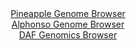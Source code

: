 <div id="Pineapple_Genome_Browser" align="center">
  <a href="https://igv.org/app/?sessionURL=blob:zZJdb5swFIb_i6VOm0TAGAgBqZrSz6G26dKIpUpVIQcMcWNsahtoEuW_z6s27WaVmotNk3xhHxnOex4_O9ARqajgIAbIdgPbdYEF1Er0M1w3jExwTRSIS8wUsYAkJZGE5wTEO1BipXF6d22.XGndqNhxqG4GNeaVsJVn4xpvBce9snNRO6eCMbwUEmshlXMicSccWnWDnixx09imt2cHToE1djBrVoIr4TSEV1lv_pf9KmUV4aImWd0yTV8DZCaPyVjYJf48ns_GeU6UuiKbpDgeXyXjb955urgcni7S2y_zdDj_MKMVx7qV5PhpEq4xq6Y3qw2Dp9dYLXX_5OuRf5EceWcfzl8aKok6dkN35MMIhUMDhvKCvPxPM5tFD5x7W7TVcxLUU_8IXfgSiolgui0jWS3Oqjcm31uAibw1JoB8JcPYhZYHh1aAhoMfW3dkQRgZPlJQED88WkBLnK_N9Ycd0JvG.AIUeW5f1bGAkAWRIB5EEIZuFKHAD02fyN1bO9BK9vfgXqR3UQjRGKFhVlKmjcxFpnijbMy53eWlXW0PpHkyX4jJ7foInSTX9.t2Kpo0CZkhm4zuqhv4R56hYWDavz6iGfY9qf6Je.8JYuvlocLNUHdbsxfkq.Ty_nnbXyVfWzpFVAfpm3gOQ1MKWWNt7puKOf40rsOSYq5NoaOKLimjejM3FEUPYhd5RlyQCyaMiUBWy4_QgpYbwE._BfX2j_vv">Pineapple Genome Browser</a>
</div>
<div id="Alphonso_Genome_Browser" align="center">
  <a href="https://igv.org/app/?sessionURL=blob:zZJda9swGIX_i6BlA8e2bOfDhjDSfHRp2pQ1c1xaipFt2dEiS46k2Pkg_31a2djNCs3FxkAX0ssrveccPUdQYyEJZyAAjgnbJoTAAHLFmwUqK4rnqMQSBDmiEhtA4BwLzFIMgiPIkVQofLjVN1dKVTKwLKKqVolYwU3pmqhEB85QI82Ul9aQU4oSLpDiQlpXAtXcIkXdanCCqsrUs12zbWVIIQvRasWZ5FaFWRE3.r34VykuMOMljsstVeRVQKz1aI2ZmaNPg2gxSFMs5Qzvp1l_MJsOlu44fLruDJ_C.89R2IkuF6RgSG0F7l_NLpxJNpom5V26hnO4y273jw1p8t4Kexfu6HK8q4jAsg.7sOfZvut5OhrCMrz7n1zrRc50vphxNB7IxagXTZbL4bhQk6IMnWnkpW_4PhmA8nSrSQDpSnQDaBuu3THaTqf1Ywt7hm37Oh3BCQieXwygBErXuv35CNS.0rwAiTfbV3QMwEWGBQhavm13oe87ba.r5_jwZBzBVtC_F.0kfPC7tjNwnE6cE6o0zFksWSVNxJhZp7lZHM7M8nrsht9ohmqxXW5wZ3EI99Ov8yrNa_7HLNvavx79.n3a6HsU_RPq3iPEVMm5qK2HyexxE36ZPJIowmo.WuN7evBGdzfFm_GcF03ORYmU7tcVffxJW40EQUzpQk0kSQglah_pFHkDAui4GlqQcso1hUAUyQfbsA3Ytj_.htM9vZy.Aw--">Alphonso Genome Browser</a>
</div>


<div id="DAF_Genomics_Browser" align="center">
  <a href="https://igv.org/app/?sessionURL=blob:tZFra9swFIb_i2D9ZDu.OzKE4a1NF7p1LKlnklLCiX0cG9uSJ8lLupD_PuF1DDbKGHQgCYlzeV.d50S.opA1ZyQmruUEluMQg8iKH1bQ9S3eQoeSxCW0Eg0isESBLEcSn0gJUkG6fK8rK6V6GU8mBZTmHhnv6lxa0rOgNyUfVIU61XQt6OAbZ3CQVs47naxgAm1fcSb5BPIcpTTtSY9svz2APn7GtmNL3HZDq.pRdatNaGOFVYJ2W7MCj38x8h.U9apfJ9kqGetv8HFRzJKbRfLZu0o31.HbTfrxXZaG2cWq3jNQg8BZZk_VsQybu_mSsj2_XO8WYeMXtAr8V97lxdWxrwXKmRM5U9.mXuCTs0Fang8aAckr4cSOb0Tu1HB933y6ekGoZyB4TeL7B4MoAXmj0.9PRD32GhSR.GUYmRmEiwIFiU1q25FDqRv4kdahztk4kUG0L0xyni5pZLuJ64bWDjqtX9btOD4t9GfwpTD.1lnvf8V0u5xf3603lCbtmjVZyj99qN4UvbeD5hlMBnn2WyUXHSgd.vF8ggKtVuuQqV9UvPPD.Ts-">DAF Genomics Browser</a>
</div>
